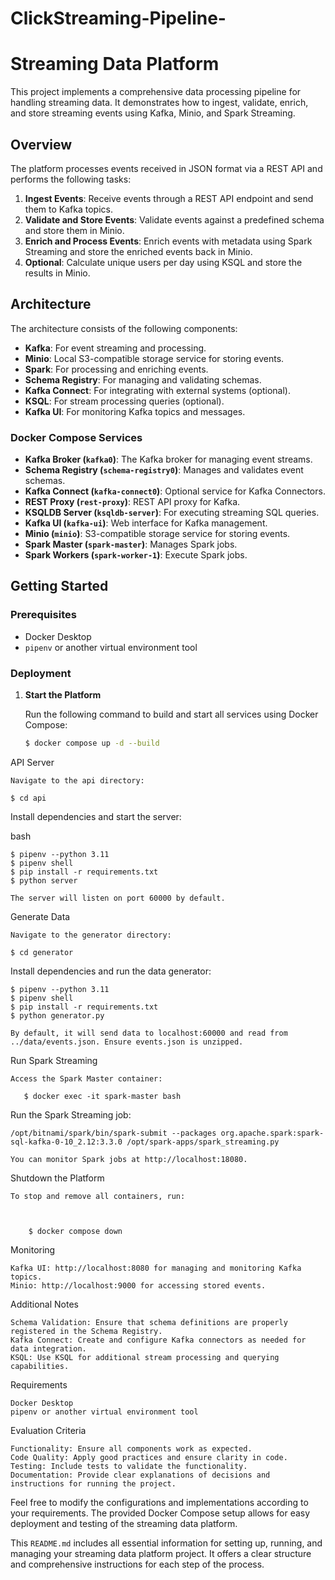 # ClickStreaming-Pipeline-
# Streaming Data Platform

This project implements a comprehensive data processing pipeline for handling streaming data. It demonstrates how to ingest, validate, enrich, and store streaming events using Kafka, Minio, and Spark Streaming.

## Overview

The platform processes events received in JSON format via a REST API and performs the following tasks:

1. **Ingest Events**: Receive events through a REST API endpoint and send them to Kafka topics.
2. **Validate and Store Events**: Validate events against a predefined schema and store them in Minio.
3. **Enrich and Process Events**: Enrich events with metadata using Spark Streaming and store the enriched events back in Minio.
4. **Optional**: Calculate unique users per day using KSQL and store the results in Minio.

## Architecture

The architecture consists of the following components:

- **Kafka**: For event streaming and processing.
- **Minio**: Local S3-compatible storage service for storing events.
- **Spark**: For processing and enriching events.
- **Schema Registry**: For managing and validating schemas.
- **Kafka Connect**: For integrating with external systems (optional).
- **KSQL**: For stream processing queries (optional).
- **Kafka UI**: For monitoring Kafka topics and messages.

### Docker Compose Services

- **Kafka Broker (`kafka0`)**: The Kafka broker for managing event streams.
- **Schema Registry (`schema-registry0`)**: Manages and validates event schemas.
- **Kafka Connect (`kafka-connect0`)**: Optional service for Kafka Connectors.
- **REST Proxy (`rest-proxy`)**: REST API proxy for Kafka.
- **KSQLDB Server (`ksqldb-server`)**: For executing streaming SQL queries.
- **Kafka UI (`kafka-ui`)**: Web interface for Kafka management.
- **Minio (`minio`)**: S3-compatible storage service for storing events.
- **Spark Master (`spark-master`)**: Manages Spark jobs.
- **Spark Workers (`spark-worker-1`)**: Execute Spark jobs.

## Getting Started

### Prerequisites

- Docker Desktop
- `pipenv` or another virtual environment tool

### Deployment

1. **Start the Platform**

   Run the following command to build and start all services using Docker Compose:

   ```bash
   $ docker compose up -d --build

API Server

    Navigate to the api directory:

    $ cd api

Install dependencies and start the server:

bash

    $ pipenv --python 3.11
    $ pipenv shell
    $ pip install -r requirements.txt
    $ python server

    The server will listen on port 60000 by default.

Generate Data

    Navigate to the generator directory:

    $ cd generator

Install dependencies and run the data generator:

    $ pipenv --python 3.11
    $ pipenv shell
    $ pip install -r requirements.txt
    $ python generator.py

    By default, it will send data to localhost:60000 and read from ../data/events.json. Ensure events.json is unzipped.

Run Spark Streaming

    Access the Spark Master container:

       $ docker exec -it spark-master bash

Run the Spark Streaming job:

    /opt/bitnami/spark/bin/spark-submit --packages org.apache.spark:spark-sql-kafka-0-10_2.12:3.3.0 /opt/spark-apps/spark_streaming.py

    You can monitor Spark jobs at http://localhost:18080.

Shutdown the Platform

    To stop and remove all containers, run:



        $ docker compose down

Monitoring

    Kafka UI: http://localhost:8080 for managing and monitoring Kafka topics.
    Minio: http://localhost:9000 for accessing stored events.

Additional Notes

    Schema Validation: Ensure that schema definitions are properly registered in the Schema Registry.
    Kafka Connect: Create and configure Kafka connectors as needed for data integration.
    KSQL: Use KSQL for additional stream processing and querying capabilities.

Requirements

    Docker Desktop
    pipenv or another virtual environment tool

Evaluation Criteria

    Functionality: Ensure all components work as expected.
    Code Quality: Apply good practices and ensure clarity in code.
    Testing: Include tests to validate the functionality.
    Documentation: Provide clear explanations of decisions and instructions for running the project.

Feel free to modify the configurations and implementations according to your requirements. The provided Docker Compose setup allows for easy deployment and testing of the streaming data platform.




This `README.md` includes all essential information for setting up, running, and managing your streaming data platform project. It offers a clear structure and comprehensive instructions for each step of the process.

